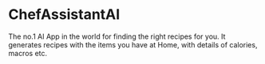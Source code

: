 # ChefAssistantAI

The no.1 AI App in the world for finding the right recipes for you. It generates recipes with the items you have at Home, with details of calories, macros etc.
